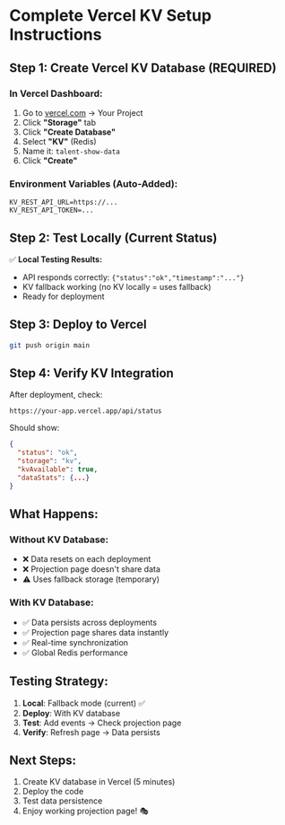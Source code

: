 # Complete Vercel KV Setup Instructions

## Step 1: Create Vercel KV Database (REQUIRED)

### In Vercel Dashboard:
1. Go to [vercel.com](https://vercel.com) → Your Project
2. Click **"Storage"** tab
3. Click **"Create Database"**
4. Select **"KV"** (Redis)
5. Name it: `talent-show-data`
6. Click **"Create"**

### Environment Variables (Auto-Added):
```
KV_REST_API_URL=https://...
KV_REST_API_TOKEN=...
```

## Step 2: Test Locally (Current Status)

✅ **Local Testing Results:**
- API responds correctly: `{"status":"ok","timestamp":"..."}`
- KV fallback working (no KV locally = uses fallback)
- Ready for deployment

## Step 3: Deploy to Vercel

```bash
git push origin main
```

## Step 4: Verify KV Integration

After deployment, check:
```
https://your-app.vercel.app/api/status
```

Should show:
```json
{
  "status": "ok",
  "storage": "kv",
  "kvAvailable": true,
  "dataStats": {...}
}
```

## What Happens:

### Without KV Database:
- ❌ Data resets on each deployment
- ❌ Projection page doesn't share data
- ⚠️ Uses fallback storage (temporary)

### With KV Database:
- ✅ Data persists across deployments
- ✅ Projection page shares data instantly
- ✅ Real-time synchronization
- ✅ Global Redis performance

## Testing Strategy:

1. **Local**: Fallback mode (current) ✅
2. **Deploy**: With KV database
3. **Test**: Add events → Check projection page
4. **Verify**: Refresh page → Data persists

## Next Steps:

1. Create KV database in Vercel (5 minutes)
2. Deploy the code
3. Test data persistence
4. Enjoy working projection page! 🎭
